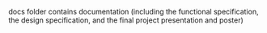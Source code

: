 docs folder contains documentation (including the functional specification, the design specification, and the final project presentation and poster)